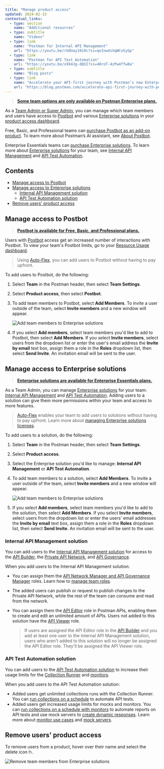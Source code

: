 ```yaml
---
title: "Manage product access"
updated: 2024-02-15
contextual_links:
  - type: section
    name: "Additional resources"
  - type: subtitle
    name: "Videos"
  - type: link
    name: "Postman for Internal API Management"
    url: "https://youtu.be/rkDUay18s9c?si=qoInw4zXqWCo5yGp"
  - type: link
    name: "Postman for API Test Automation"
    url: "https://youtu.be/x9X4Jg-dQXI?si=48roT-4zPw4ffw8a"
  - type: subtitle
    name: "Blog posts"
  - type: link
    name: "Accelerate your API-first journey with Postman’s new Enterprise solutions"
    url: "https://blog.postman.com/accelerate-api-first-journey-with-postman-enterprise-solutions/"
---
```


> **[Some team options are only available on Postman Enterprise plans.](https://www.postman.com/pricing)**

As a [Team Admin or Super Admin](/docs/collaborating-in-postman/roles-and-permissions/#team-roles), you can manage which team members and users have access to [Postbot](/docs/getting-started/basics/about-postbot/) and various [Enterprise solutions](https://www.postman.com/pricing/#enterprise-solutions) in your [product access dashboard](https://go.postman.co/settings/team/products-access).

Free, Basic, and Professional teams can [purchase Postbot as an add-on product](/docs/billing/billing/#purchasing-add-on-products). To learn more about Postman’s AI assistant, see [About Postbot](/docs/getting-started/basics/about-postbot/).

Enterprise Essentials teams can [purchase Enterprise solutions](/docs/billing/billing/#manage-enterprise-solutions-licenses). To learn more about [Enterprise solutions](https://www.postman.com/pricing/#enterprise-solutions) for your team, see [Internal API Management](#internal-api-management-solution) and [API Test Automation](#api-test-automation-solution).

## Contents

* [Manage access to Postbot](#manage-access-to-postbot)
* [Manage access to Enterprise solutions](#manage-access-to-enterprise-solutions)
    * [Internal API Management solution](#internal-api-management-solution)
    * [API Test Automation solution](#api-test-automation-solution)
* [Remove users' product access](#remove-users-product-access)

## Manage access to Postbot

> **[Postbot is available for Free, Basic, and Professional plans.](https://www.postman.com/pricing)**

Users with [Postbot](/docs/getting-started/basics/about-postbot/) access get an increased number of interactions with Postbot. To view your team's Postbot limits, go to your [Resource Usage dashboard](https://go.postman.co/billing/add-ons/overview).

> Using [Auto-Flex](/docs/billing/billing/#using-auto-flex), you can add users to Postbot without having to pay upfront.

To add users to Postbot, do the following:

1. Select **Team** in the Postman header, then select **Team Settings**.
2. Select **Product access**, then select **Postbot**.
3. To add team members to Postbot, select **Add Members**. To invite a user outside of the team, select **Invite members** and a new window will appear.

    <img alt="Add team members to Enterprise solutions" src="https://assets.postman.com/postman-docs/v10/product-access-postbot-v10-23.jpg"/>

4. If you select **Add members**, select team members you'd like to add to Postbot, then select **Add Members**. If you select **Invite members**, select users from the dropdown list or enter the user's email address the **Invite by email** text box, assign them a role in the **Roles** dropdown list, then select **Send Invite**. An invitation email will be sent to the user.

## Manage access to Enterprise solutions

> **[Enterprise solutions are available for Enterprise Essentials plans.](https://www.postman.com/pricing)**

As a Team Admin, you can manage [Enterprise solutions](https://www.postman.com/pricing/#enterprise-solutions) for your team: [Internal API Management](#internal-api-management-solution) and [API Test Automation](#api-test-automation-solution). Adding users to a solution can give them more permissions within your team and access to more features.

> [Auto-Flex](/docs/billing/billing/#using-auto-flex) enables your team to add users to solutions without having to pay upfront. Learn more about [managing Enterprise solutions licenses](/docs/billing/billing/#manage-enterprise-solutions-licenses).

To add users to a solution, do the following:

1. Select **Team** in the Postman header, then select **Team Settings**.
2. Select **Product access**.
3. Select the Enterprise solution you'd like to manage: **Internal API Management** or **API Test Automation**.
4. To add team members to a solution, select **Add Members**. To invite a user outside of the team, select **Invite members** and a new window will appear.

    <img alt="Add team members to Enterprise solutions" src="https://assets.postman.com/postman-docs/v10/enterprise-solutions-add-members-v10-23-1.jpg"/>

5. If you select **Add members**, select team members you'd like to add to the solution, then select **Add Members**. If you select **Invite members**, select users from the dropdown list or enter the users' email addresses the **Invite by email** text box, assign them a role in the **Roles** dropdown list, then select **Send Invite**. An invitation email will be sent to the user.

### Internal API Management solution

You can add users to the [Internal API Management solution](https://www.postman.com/solutions/internal-api-management/) for access to the [API Builder](/docs/designing-and-developing-your-api/the-api-workflow/), the [Private API Network](/docs/collaborating-in-postman/private-api-network/adding-private-network/), and [API Governance](https://learning.postman.com/docs/api-governance/api-governance-overview/).

When you add users to the Internal API Management solution:

* You can assign them the [API Network Manager and API Governance Manager](/docs/collaborating-in-postman/roles-and-permissions/#team-roles) roles. Learn how to [manage team roles](/docs/administration/managing-your-team/manage-team-members/#manage-team-roles).
* The added users can publish or request to publish changes to the Private API Network, while the rest of the team can consume and read from the network.
* You can assign them the [API Editor](/docs/collaborating-in-postman/roles-and-permissions/#api-roles) role in Postman APIs, enabling them to create and edit an unlimited amount of APIs. Users not added to this solution have the [API Viewer](/docs/collaborating-in-postman/roles-and-permissions/#api-roles) role.

    > If users are assigned the API Editor role in the [API Builder](/docs/designing-and-developing-your-api/the-api-workflow/) and you add at least one user to the Internal API Management solution, users who aren't added to this solution will no longer be assigned the API Editor role. They'll be assigned the API Viewer role.

### API Test Automation solution

You can add users to the [API Test Automation solution](https://www.postman.com/solutions/api-test-automation/) to increase their usage limits for the [Collection Runner](/docs/collections/running-collections/intro-to-collection-runs/) and [monitors](/docs/monitoring-your-api/intro-monitors/).

When you add users to the API Test Automation solution:

* Added users get unlimited collections runs with the Collection Runner. You can [run collections on a schedule](/docs/collections/running-collections/scheduling-collection-runs/) to automate API tests.
* Added users get increased usage limits for mocks and monitors. You can [run collections on a schedule with monitors](/docs/collections/running-collections/scheduling-collection-runs-monitors/) to automate reports on API tests and use mock servers to [create dynamic responses](/docs/designing-and-developing-your-api/mocking-data/creating-dynamic-responses/). Learn more about [monitor use cases](/docs/monitoring-your-api/intro-monitors/#monitor-use-cases) and [mock servers](/docs/designing-and-developing-your-api/mocking-data/mock-an-api/).

## Remove users' product access

To remove users from a product, hover over their name and select the delete icon <img alt="Delete icon" src="https://assets.postman.com/postman-docs/icon-delete-v9.jpg#icon" width="12px">.

<img alt="Remove team members from Enterprise solutions" src="https://assets.postman.com/postman-docs/v10/enterprise-solutions-remove-members-v10-23.jpg"/>
